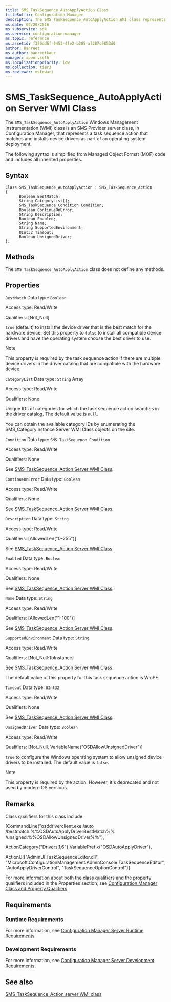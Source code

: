 ```yaml
---
title: SMS_TaskSequence_AutoApplyAction Class
titleSuffix: Configuration Manager
description: The SMS_TaskSequence_AutoApplyAction WMI class represents a task sequence action that matches and installs device drivers as part of an operating system deployment.
ms.date: 09/20/2016
ms.subservice: sdk
ms.service: configuration-manager
ms.topic: reference
ms.assetid: f330dd6f-9453-4fe2-b285-a7287c0853d0
author: Banreet
ms.author: banreetkaur
manager: apoorvseth
ms.localizationpriority: low
ms.collection: tier3
ms.reviewer: mstewart
---
```

# SMS_TaskSequence_AutoApplyAction Server WMI Class
The `SMS_TaskSequence_AutoApplyAction` Windows Management Instrumentation (WMI) class is an SMS Provider server class, in Configuration Manager, that represents a task sequence action that matches and installs device drivers as part of an operating system deployment.

 The following syntax is simplified from Managed Object Format (MOF) code and includes all inherited properties.

## Syntax

```
Class SMS_TaskSequence_AutoApplyAction : SMS_TaskSequence_Action
{
      Boolean BestMatch;
      String CategoryList[];
      SMS_TaskSequence_Condition Condition;
      Boolean ContinueOnError;
      String Description;
      Boolean Enabled;
      String Name;
      String SupportedEnvironment;
      UInt32 Timeout;
      Boolean UnsignedDriver;
};
```

## Methods
 The `SMS_TaskSequence_AutoApplyAction` class does not define any methods.

## Properties
 `BestMatch`
 Data type: `Boolean`

 Access type: Read/Write

 Qualifiers: [Not_Null]

 `true` (default) to install the device driver that is the best match for the hardware device. Set this property to `false` to install all compatible device drivers and have the operating system choose the best driver to use.

> [!NOTE]
>  This property is required by the task sequence action if there are multiple device drivers in the driver catalog that are compatible with the hardware device.

 `CategoryList`
 Data type: `String` Array

 Access type: Read/Write

 Qualifiers: None

 Unique IDs of categories for which the task sequence action searches in the driver catalog. The default value is `null`.

 You can obtain the available category IDs by enumerating the SMS_CategoryInstance Server WMI Class objects on the site.

 `Condition`
 Data type: `SMS_TaskSequence_Condition`

 Access type: Read/Write

 Qualifiers: None

 See [SMS_TaskSequence_Action Server WMI Class](../../../develop/reference/osd/sms_tasksequence_action-server-wmi-class.md).

 `ContinueOnError`
 Data type: `Boolean`

 Access type: Read/Write

 Qualifiers: None

 See [SMS_TaskSequence_Action Server WMI Class](../../../develop/reference/osd/sms_tasksequence_action-server-wmi-class.md).

 `Description`
 Data type: `String`

 Access type: Read/Write

 Qualifiers: [AllowedLen("0-255")]

 See [SMS_TaskSequence_Action Server WMI Class](../../../develop/reference/osd/sms_tasksequence_action-server-wmi-class.md).

 `Enabled`
 Data type: `Boolean`

 Access type: Read/Write

 Qualifiers: None

 See [SMS_TaskSequence_Action Server WMI Class](../../../develop/reference/osd/sms_tasksequence_action-server-wmi-class.md).

 `Name`
 Data type: `String`

 Access type: Read/Write

 Qualifiers: [AllowedLen("1-100")]

 See [SMS_TaskSequence_Action Server WMI Class](../../../develop/reference/osd/sms_tasksequence_action-server-wmi-class.md).

 `SupportedEnvironment`
 Data type: `String`

 Access type: Read/Write

 Qualifiers: [Not_Null:ToInstance]

 See [SMS_TaskSequence_Action Server WMI Class](../../../develop/reference/osd/sms_tasksequence_action-server-wmi-class.md).

 The default value of this property for this task sequence action is WinPE.

 `Timeout`
 Data type: `UInt32`

 Access type: Read/Write

 Qualifiers: None

 See [SMS_TaskSequence_Action Server WMI Class](../../../develop/reference/osd/sms_tasksequence_action-server-wmi-class.md).

 `UnsignedDriver`
 Data type: `Boolean`

 Access type: Read/Write

 Qualifiers: [Not_Null, VariableName("OSDAllowUnsignedDriver")]

 `true` to configure the Windows operating system to allow unsigned device drivers to be installed. The default value is `false`.

> [!NOTE]
> This property is required by the action. However, it's deprecated and not used by modern OS versions.

## Remarks
 Class qualifiers for this class include:

 [CommandLine("osddriverclient.exe /auto /bestmatch:%%OSDAutoApplyDriverBestMatch%% /unsigned:%%OSDAllowUnsignedDriver%%"),

 ActionCategory{"Drivers,1,6"},VariablePrefix("OSDAutoApplyDriver"),

 ActionUI{"AdminUI.TaskSequenceEditor.dll", "Microsoft.ConfigurationManagement.AdminConsole.TaskSequenceEditor", "AutoApplyDriverControl", "TaskSequenceOptionControl"}]

 For more information about both the class qualifiers and the property qualifiers included in the Properties section, see [Configuration Manager Class and Property Qualifiers](../../../develop/reference/misc/class-and-property-qualifiers.md).

## Requirements

### Runtime Requirements
 For more information, see [Configuration Manager Server Runtime Requirements](../../../develop/core/reqs/server-runtime-requirements.md).

### Development Requirements
 For more information, see [Configuration Manager Server Development Requirements](../../../develop/core/reqs/server-development-requirements.md).

## See also

[SMS_TaskSequence_Action server WMI class](sms_tasksequence_action-server-wmi-class.md)
